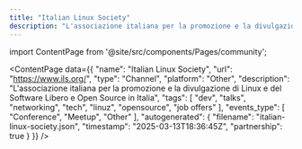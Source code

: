 ```yaml
---
title: "Italian Linux Society"
description: "L'associazione italiana per la promozione e la divulgazione di Linux e del Software Libero e Open Source in Italia"
---
```

import ContentPage from '@site/src/components/Pages/community';

<ContentPage
    data={{
  "name": "Italian Linux Society",
  "url": "https://www.ils.org/",
  "type": "Channel",
  "platform": "Other",
  "description": "L'associazione italiana per la promozione e la divulgazione di Linux e del Software Libero e Open Source in Italia",
  "tags": [
    "dev",
    "talks",
    "networking",
    "tech",
    "linuz",
    "opensource",
    "job offers"
  ],
  "events_type": [
    "Conference",
    "Meetup",
    "Other"
  ],
  "autogenerated": {
    "filename": "italian-linux-society.json",
    "timestamp": "2025-03-13T18:36:45Z",
    "partnership": true
  }
}}
/>
